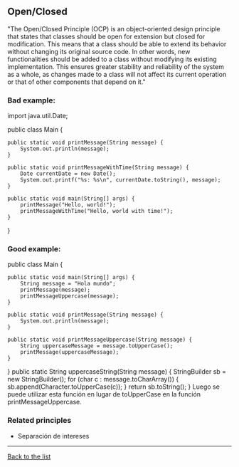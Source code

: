 ## Open/Closed

"The Open/Closed Principle (OCP) is an object-oriented design principle that states that classes should be open for extension but closed for modification. This means that a class should be able to extend its behavior without changing its original source code. In other words, new functionalities should be added to a class without modifying its existing implementation. This ensures greater stability and reliability of the system as a whole, as changes made to a class will not affect its current operation or that of other components that depend on it."

### Bad example:

import java.util.Date;

public class Main {
    
    public static void printMessage(String message) {
        System.out.println(message);
    }
    
    public static void printMessageWithTime(String message) {
        Date currentDate = new Date();
        System.out.printf("%s: %s\n", currentDate.toString(), message);
    }
    
    public static void main(String[] args) {
        printMessage("Hello, world!");
        printMessageWithTime("Hello, world with time!");
    }
    
}

### Good example:

public class Main {
    
    public static void main(String[] args) {
        String message = "Hola mundo";
        printMessage(message);
        printMessageUppercase(message);
    }
    
    public static void printMessage(String message) {
        System.out.println(message);
    }
    
    public static void printMessageUppercase(String message) {
        String uppercaseMessage = message.toUpperCase();
        printMessage(uppercaseMessage);
    }
}
public static String uppercaseString(String message) {
    StringBuilder sb = new StringBuilder();
    for (char c : message.toCharArray()) {
        sb.append(Character.toUpperCase(c));
    }
    return sb.toString();
}
Luego se puede utilizar esta función en lugar de toUpperCase en la función printMessageUppercase.


### Related principles

- Separación de intereses


---
[Back to the list](./README.md)